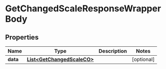 

# GetChangedScaleResponseWrapperBody


## Properties

Name | Type | Description | Notes
------------ | ------------- | ------------- | -------------
**data** | [**List&lt;GetChangedScaleCO&gt;**](GetChangedScaleCO.md) |  |  [optional]



